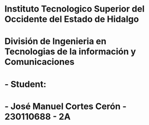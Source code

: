 # Instituto Tecnologico Superior del Occidente del Estado de Hidalgo
# División de Ingenieria en Tecnologias de la información y Comunicaciones

# - Student:

# - José Manuel Cortes Cerón - 230110688 - 2A 
